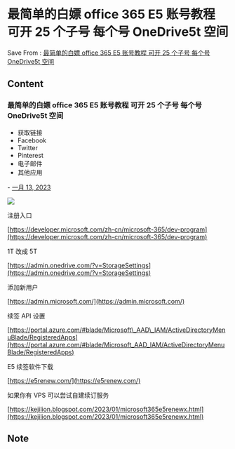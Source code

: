 # 最简单的白嫖 office 365 E5 账号教程 可开 25 个子号 每个号 OneDrive5t 空间
Save From : [最简单的白嫖 office 365 E5 账号教程 可开 25 个子号 每个号 OneDrive5t 空间](https://kejilion.blogspot.com/2023/01/office-365-e5-25-5t-onedrive.html) 

## Content
### 最简单的白嫖 office 365 E5 账号教程 可开 25 个子号 每个号 OneDrive5t 空间

*   获取链接
*   Facebook
*   Twitter
*   Pinterest
*   电子邮件
*   其他应用

\-  [  一月 13, 2023  ](https://kejilion.blogspot.com/2023/01/office-365-e5-25-5t-onedrive.html "permanent link") 

[![](https://blogger.googleusercontent.com/img/a/AVvXsEjNZ9ibmvLz90gdhMcmRtwGd9tELPPSEfA2r4dX_57F63TUdA7q_tYhLml-nQcLWTv8KvyhT2PvqiZEwtBQkdJgsbBDVKrPEWAoUhu_IE8w7vQzmZMMC8gbBZevizCdJPQPgy2mW7EGLD-_PVg4hos0k6a7sKQwVzCIXcmg1p5f7zl2MhddLtnbW6SG=w640-h380)
](https://blogger.googleusercontent.com/img/a/AVvXsEjNZ9ibmvLz90gdhMcmRtwGd9tELPPSEfA2r4dX_57F63TUdA7q_tYhLml-nQcLWTv8KvyhT2PvqiZEwtBQkdJgsbBDVKrPEWAoUhu_IE8w7vQzmZMMC8gbBZevizCdJPQPgy2mW7EGLD-_PVg4hos0k6a7sKQwVzCIXcmg1p5f7zl2MhddLtnbW6SG)

  
  

  

  

注册入口

[https://developer.microsoft.com/zh-cn/microsoft-365/dev-program](https://developer.microsoft.com/zh-cn/microsoft-365/dev-program)

  

1T 改成 5T

[https://admin.onedrive.com/?v=StorageSettings](https://admin.onedrive.com/?v=StorageSettings)

  

添加新用户

[https://admin.microsoft.com/](https://admin.microsoft.com/)

  

续签 API 设置

[https://portal.azure.com/#blade/Microsoft\_AAD\_IAM/ActiveDirectoryMenuBlade/RegisteredApps](https://portal.azure.com/#blade/Microsoft_AAD_IAM/ActiveDirectoryMenuBlade/RegisteredApps)

  

E5 续签软件下载

[https://e5renew.com/](https://e5renew.com/)

  

如果你有 VPS 可以尝试自建续订服务

[https://kejilion.blogspot.com/2023/01/microsoft365e5renewx.html](https://kejilion.blogspot.com/2023/01/microsoft365e5renewx.html)
## Note